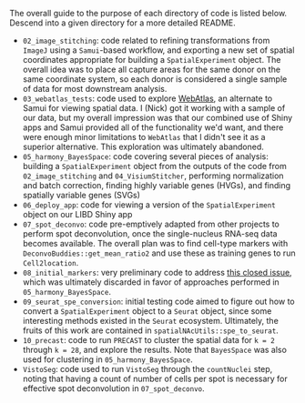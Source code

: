 The overall guide to the purpose of each directory of code is listed below. Descend into a given directory for a more detailed README.

* `02_image_stitching`: code related to refining transformations from `ImageJ` using a `Samui`-based workflow, and exporting a new set of spatial coordinates appropriate for building a `SpatialExperiment` object. The overall idea was to place all capture areas for the same donor on the same coordinate system, so each donor is considered a single sample of data for most downstream analysis.
* `03_webatlas_tests`: code used to explore [WebAtlas](https://twitter.com/bayraktar_lab/status/1662068232138682370?t=fPqNoppoJ109s623S-JHFw), an alternate to Samui for viewing spatial data. I (Nick) got it working with a sample of our data, but my overall impression was that our combined use of Shiny apps and Samui provided all of the functionality we'd want, and there were enough minor limitations to `WebAtlas` that I didn't see it as a superior alternative. This exploration was ultimately abandoned.
* `05_harmony_BayesSpace`: code covering several pieces of analysis: building a `SpatialExperiment` object from the outputs of the code from `02_image_stitching` and `04_VisiumStitcher`, performing normalization and batch correction, finding highly variable genes (HVGs), and finding spatially variable genes (SVGs)
* `06_deploy_app`: code for viewing a version of the `SpatialExperiment` object on our LIBD Shiny app
* `07_spot_deconvo`: code pre-emptively adapted from other projects to perform spot deconvolution, once the single-nucleus RNA-seq data becomes available. The overall plan was to find cell-type markers with `DeconvoBuddies::get_mean_ratio2` and use these as training genes to run `Cell2location`.
* `08_initial_markers`: very preliminary code to address [this closed issue](https://github.com/LieberInstitute/spatial_NAc/issues/9), which was ultimately discarded in favor of approaches performed in `05_harmony_BayesSpace`.
* `09_seurat_spe_conversion`: initial testing code aimed to figure out how to convert a `SpatialExperiment` object to a `Seurat` object, since some interesting methods existed in the `Seurat` ecosystem. Ultimately, the fruits of this work are contained in `spatialNAcUtils::spe_to_seurat`.
* `10_precast`: code to run `PRECAST` to cluster the spatial data for `k = 2` through `k = 28`, and explore the results. Note that `BayesSpace` was also used for clustering in `05_harmony_BayesSpace`.
* `VistoSeg`: code used to run `VistoSeg` through the `countNuclei` step, noting that having a count of number of cells per spot is necessary for effective spot deconvolution in `07_spot_deconvo`.
